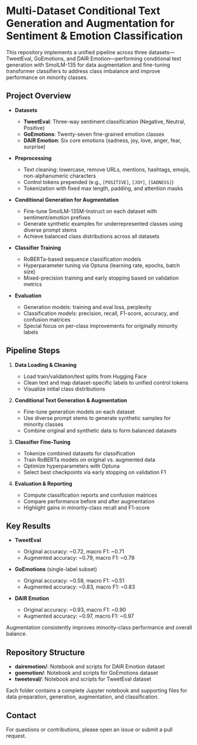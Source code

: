# Multi-Dataset Conditional Text Generation and Augmentation for Sentiment & Emotion Classification

This repository implements a unified pipeline across three datasets—TweetEval, GoEmotions, and DAIR Emotion—performing conditional text generation with SmolLM-135 for data augmentation and fine-tuning transformer classifiers to address class imbalance and improve performance on minority classes.

## Project Overview

- **Datasets**  
  - **TweetEval**: Three-way sentiment classification (Negative, Neutral, Positive)  
  - **GoEmotions**: Twenty-seven fine-grained emotion classes  
  - **DAIR Emotion**: Six core emotions (sadness, joy, love, anger, fear, surprise)

- **Preprocessing**  
  - Text cleaning: lowercase, remove URLs, mentions, hashtags, emojis, non-alphanumeric characters  
  - Control tokens prepended (e.g., `[POSITIVE]`, `[JOY]`, `[SADNESS]`)  
  - Tokenization with fixed max length, padding, and attention masks

- **Conditional Generation for Augmentation**  
  - Fine-tune SmolLM-135M-Instruct on each dataset with sentiment/emotion prefixes  
  - Generate synthetic examples for underrepresented classes using diverse prompt stems  
  - Achieve balanced class distributions across all datasets

- **Classifier Training**  
  - RoBERTa-based sequence classification models  
  - Hyperparameter tuning via Optuna (learning rate, epochs, batch size)  
  - Mixed-precision training and early stopping based on validation metrics

- **Evaluation**  
  - Generation models: training and eval loss, perplexity  
  - Classification models: precision, recall, F1-score, accuracy, and confusion matrices  
  - Special focus on per-class improvements for originally minority labels

## Pipeline Steps

1. **Data Loading & Cleaning**  
   - Load train/validation/test splits from Hugging Face  
   - Clean text and map dataset-specific labels to unified control tokens  
   - Visualize initial class distributions  

2. **Conditional Text Generation & Augmentation**  
   - Fine-tune generation models on each dataset  
   - Use diverse prompt stems to generate synthetic samples for minority classes  
   - Combine original and synthetic data to form balanced datasets  

3. **Classifier Fine-Tuning**  
   - Tokenize combined datasets for classification  
   - Train RoBERTa models on original vs. augmented data  
   - Optimize hyperparameters with Optuna  
   - Select best checkpoints via early stopping on validation F1

4. **Evaluation & Reporting**  
   - Compute classification reports and confusion matrices  
   - Compare performance before and after augmentation  
   - Highlight gains in minority-class recall and F1-score  

## Key Results

- **TweetEval**  
  - Original accuracy: ~0.72, macro F1: ~0.71  
  - Augmented accuracy: ~0.79, macro F1: ~0.79  

- **GoEmotions** (single-label subset)  
  - Original accuracy: ~0.58, macro F1: ~0.51  
  - Augmented accuracy: ~0.83, macro F1: ~0.83  

- **DAIR Emotion**  
  - Original accuracy: ~0.93, macro F1: ~0.90  
  - Augmented accuracy: ~0.97, macro F1: ~0.97  

Augmentation consistently improves minority-class performance and overall balance.

## Repository Structure

- **dairemotion/**: Notebook and scripts for DAIR Emotion dataset  
- **goemotion/**: Notebook and scripts for GoEmotions dataset  
- **tweeteval/**: Notebook and scripts for TweetEval dataset  

Each folder contains a complete Jupyter notebook and supporting files for data preparation, generation, augmentation, and classification.

## Contact

For questions or contributions, please open an issue or submit a pull request.
